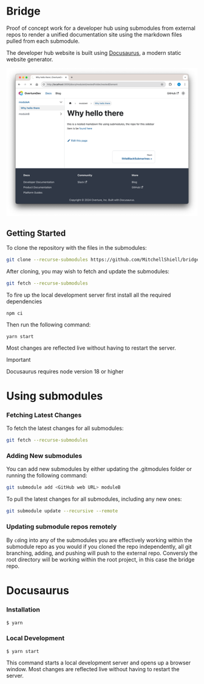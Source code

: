 # Bridge

Proof of concept work for a developer hub using submodules from external repos to render a unified documentation site using the markdown files pulled from each submodule. 

The developer hub website is built using [Docusaurus](https://docusaurus.io/), a modern static website generator.

![Preview](preview.png)

## Getting Started

To clone the repository with the files in the submodules:

```bash
git clone --recurse-submodules https://github.com/MitchellShiell/bridge.git
```

After cloning, you may wish to fetch and update the submodules:

```bash
git fetch --recurse-submodules
```

To fire up the local development server first install all the required dependencies

```
npm ci
```

Then run the following command: 

```
yarn start
```

Most changes are reflected live without having to restart the server.

> [!IMPORTANT]  
> Docusaurus requires node version 18 or higher

# Using submodules

### Fetching Latest Changes

To fetch the latest changes for all submodules:

```bash
git fetch --recurse-submodules
```

### Adding New submodules

You can add new submodules by either updating the .gitmodules folder or running the following command:

```bash
git submodule add <GitHub web URL> moduleB
```

To pull the latest changes for all submodules, including any new ones:

```bash
git submodule update --recursive --remote
```

### Updating submodule repos remotely

By `cd`ing into any of the submodules you are effectively working within the submodule repo as you would if you cloned the repo independently, all git branching, adding, and pushing will push to the external repo. Conversly the root directory will be working within the root project, in this case the bridge repo.

# Docusaurus

### Installation

```
$ yarn
```

### Local Development

```
$ yarn start
```

This command starts a local development server and opens up a browser window. Most changes are reflected live without having to restart the server.
